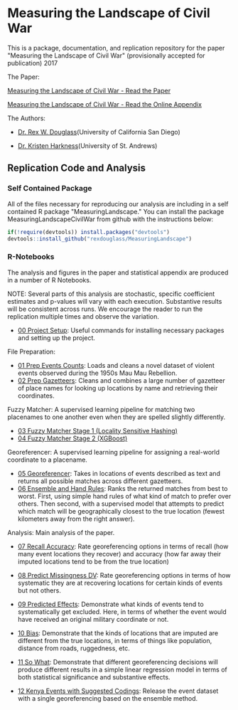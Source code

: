 
<!-- README.md is generated from README.Rmd. Please edit that file -->
Measuring the Landscape of Civil War
====================================

This is a package, documentation, and replication repository for the paper "Measuring the Landscape of Civil War" (provisionally accepted for publication) 2017

The Paper:

[Measuring the Landscape of Civil War - Read the Paper](https://github.com/rexdouglass/MeasuringLandscape/blob/master/paper/MeasuringLandscapeOfCivilWar_2017.pdf)

[Measuring the Landscape of Civil War - Read the Online Appendix](https://github.com/rexdouglass/MeasuringLandscape/blob/master/paper/MeasuringLandscape_Appendix.pdf)

The Authors:

-   [Dr. Rex W. Douglass](http://www.rexdouglass.com)(University of California San Diego)

-   [Dr. Kristen Harkness](https://kristenharkness.com/)(University of St. Andrews)

Replication Code and Analysis
-----------------------------

### Self Contained Package

All of the files necessary for reproducing our analysis are including in a self contained R package "MeasuringLandscape." You can install the package MeasuringLandscapeCivilWar from github with the instructions below:

``` r
if(!require(devtools)) install.packages("devtools")
devtools::install_github("rexdouglass/MeasuringLandscape")
```

### R-Notebooks

The analysis and figures in the paper and statistical appendix are produced in a number of R Notebooks.

NOTE: Several parts of this analysis are stochastic, specific coefficient estimates and p-values will vary with each execution. Substantive results will be consistent across runs. We encourage the reader to run the replication multiple times and observe the variation.

-   [00 Project Setup](https://rexdouglass.github.io/MeasuringLandscape/00_project_setup.nb.html): Useful commands for installing necessary packages and setting up the project.

File Preparation:

-   [01 Prep Events Counts](https://rexdouglass.github.io/MeasuringLandscape/01_prep_events_counts.nb.html): Loads and cleans a novel dataset of violent events observed during the 1950s Mau Mau Rebellion.
-   [02 Prep Gazetteers](https://rexdouglass.github.io/MeasuringLandscape/02_prep_gazeteers.nb.html): Cleans and combines a large number of gazetteer of place names for looking up locations by name and retrieving their coordinates.

Fuzzy Matcher: A supervised learning pipeline for matching two placenames to one another even when they are spelled slightly differently.

-   [03 Fuzzy Matcher Stage 1 (Locality Sensitive Hashing)](https://rexdouglass.github.io/MeasuringLandscape/03_fuzzy_matcher_stage_1_lsh.nb.html)
-   [04 Fuzzy Matcher Stage 2 (XGBoost)](https://rexdouglass.github.io/MeasuringLandscape/04_fuzzy_matcher_stage_2_xgboost.nb.html)

Georeferencer: A supervised learning pipeline for assigning a real-world coordinate to a placename.

-   [05 Georeferencer](https://rexdouglass.github.io/MeasuringLandscape/05_georeferencer.nb.html): Takes in locations of events described as text and returns all possible matches across different gazetteers.
-   [06 Ensemble and Hand Rules](https://rexdouglass.github.io/MeasuringLandscape/06_ensemble_and_hand_rules.nb.html): Ranks the returned matches from best to worst. First, using simple hand rules of what kind of match to prefer over others. Then second, with a supervised model that attempts to predict which match will be geographically closest to the true location (fewest kilometers away from the right answer).

Analysis: Main analysis of the paper.

-   [07 Recall Accuracy](https://rexdouglass.github.io/MeasuringLandscape/07_recall_accuracy.nb.html): Rate georeferencing options in terms of recall (how many event locations they recover) and accuracy (how far away their imputed locations tend to be from the true location)
-   [08 Predict Missingness DV](https://rexdouglass.github.io/MeasuringLandscape/08_predict_missingness_lhs.nb.html): Rate georeferencing options in terms of how systematic they are at recovering locations for certain kinds of events but not others.
-   [09 Predicted Effects](https://rexdouglass.github.io/MeasuringLandscape/09_predicted_effects.nb.html): Demonstrate what kinds of events tend to systematically get excluded. Here, in terms of whether the event would have received an original military coordinate or not.
-   [10 Bias](https://rexdouglass.github.io/MeasuringLandscape/10_bias.nb.html): Demonstrate that the kinds of locations that are imputed are different from the true locations, in terms of things like population, distance from roads, ruggedness, etc.
-   [11 So What](https://rexdouglass.github.io/MeasuringLandscape/11_so_what.nb.html): Demonstrate that different georeferencing decisions will produce different results in a simple linear regression model in terms of both statistical significance and substantive effects.

-   [12 Kenya Events with Suggested Codings](https://rexdouglass.github.io/MeasuringLandscape/12_Kenya_events_with_suggested_codings.nb.html): Release the event dataset with a single georeferencing based on the ensemble method.
